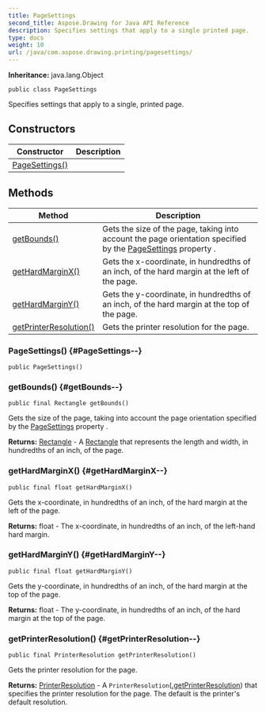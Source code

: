 ```yaml
---
title: PageSettings
second_title: Aspose.Drawing for Java API Reference
description: Specifies settings that apply to a single printed page.
type: docs
weight: 10
url: /java/com.aspose.drawing.printing/pagesettings/
---
```

**Inheritance:**
java.lang.Object
```
public class PageSettings
```

Specifies settings that apply to a single, printed page.
## Constructors

| Constructor | Description |
| --- | --- |
| [PageSettings()](#PageSettings--) |  |
## Methods

| Method | Description |
| --- | --- |
| [getBounds()](#getBounds--) | Gets the size of the page, taking into account the page orientation specified by the [PageSettings](../../com.aspose.drawing.printing/pagesettings) property . |
| [getHardMarginX()](#getHardMarginX--) | Gets the x-coordinate, in hundredths of an inch, of the hard margin at the left of the page. |
| [getHardMarginY()](#getHardMarginY--) | Gets the y-coordinate, in hundredths of an inch, of the hard margin at the top of the page. |
| [getPrinterResolution()](#getPrinterResolution--) | Gets the printer resolution for the page. |
### PageSettings() {#PageSettings--}
```
public PageSettings()
```


### getBounds() {#getBounds--}
```
public final Rectangle getBounds()
```


Gets the size of the page, taking into account the page orientation specified by the [PageSettings](../../com.aspose.drawing.printing/pagesettings) property .

**Returns:**
[Rectangle](../../com.aspose.drawing/rectangle) - A [Rectangle](../../com.aspose.drawing/rectangle) that represents the length and width, in hundredths of an inch, of the page.
### getHardMarginX() {#getHardMarginX--}
```
public final float getHardMarginX()
```


Gets the x-coordinate, in hundredths of an inch, of the hard margin at the left of the page.

**Returns:**
float - The x-coordinate, in hundredths of an inch, of the left-hand hard margin.
### getHardMarginY() {#getHardMarginY--}
```
public final float getHardMarginY()
```


Gets the y-coordinate, in hundredths of an inch, of the hard margin at the top of the page.

**Returns:**
float - The y-coordinate, in hundredths of an inch, of the hard margin at the top of the page.
### getPrinterResolution() {#getPrinterResolution--}
```
public final PrinterResolution getPrinterResolution()
```


Gets the printer resolution for the page.

**Returns:**
[PrinterResolution](../../com.aspose.drawing.printing/printerresolution) - A `PrinterResolution`([.getPrinterResolution](../../null/\#getPrinterResolution)) that specifies the printer resolution for the page. The default is the printer's default resolution.
